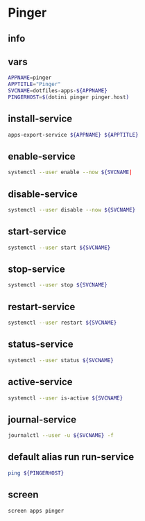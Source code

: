 # Pinger

## info


## vars
```sh
APPNAME=pinger
APPTITLE="Pinger"
SVCNAME=dotfiles-apps-${APPNAME}
PINGERHOST=$(dotini pinger pinger.host)
```

## install-service
```sh
apps-export-service ${APPNAME} ${APPTITLE}
```

## enable-service
```sh
systemctl --user enable --now ${SVCNAME|
```

## disable-service
```sh
systemctl --user disable --now ${SVCNAME}
```

## start-service
```sh
systemctl --user start ${SVCNAME}
```

## stop-service
```sh
systemctl --user stop ${SVCNAME}
```

## restart-service
```sh
systemctl --user restart ${SVCNAME}
```

## status-service
```sh
systemctl --user status ${SVCNAME}
```

## active-service
```sh
systemctl --user is-active ${SVCNAME}
```

## journal-service
```sh interactive
journalctl --user -u ${SVCNAME} -f
```

## default alias run run-service
```sh interactive
ping ${PINGERHOST}
```

## screen
```sh interactive
screen apps pinger
```
